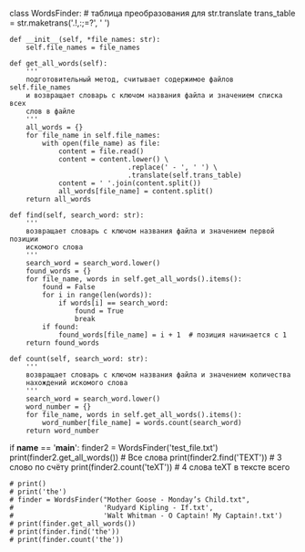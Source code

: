 class WordsFinder:
    # таблица преобразования для str.translate
    trans_table = str.maketrans('.!,:;=?', '       ')

    def __init__(self, *file_names: str):
        self.file_names = file_names

    def get_all_words(self):
        '''
        подготовительный метод, считывает содержимое файлов self.file_names
        и возвращает словарь с ключом названия файла и значением списка всех
        слов в файле
        '''
        all_words = {}
        for file_name in self.file_names:
            with open(file_name) as file:
                content = file.read()
                content = content.lower() \
                                 .replace(' - ', ' ') \
                                 .translate(self.trans_table)
                content = ' '.join(content.split())
                all_words[file_name] = content.split()
        return all_words

    def find(self, search_word: str):
        '''
        возвращает словарь с ключом названия файла и значением первой позиции
        искомого слова
        '''
        search_word = search_word.lower()
        found_words = {}
        for file_name, words in self.get_all_words().items():
            found = False
            for i in range(len(words)):
                if words[i] == search_word:
                    found = True
                    break
            if found:
                found_words[file_name] = i + 1  # позиция начинается с 1
        return found_words

    def count(self, search_word: str):
        '''
        возвращает словарь с ключом названия файла и значением количества
        нахождений искомого слова
        '''
        search_word = search_word.lower()
        word_number = {}
        for file_name, words in self.get_all_words().items():
            word_number[file_name] = words.count(search_word)
        return word_number

if __name__ == '__main__':
    finder2 = WordsFinder('test_file.txt')
    print(finder2.get_all_words())  # Все слова
    print(finder2.find('TEXT'))  # 3 слово по счёту
    print(finder2.count('teXT'))  # 4 слова teXT в тексте всего

    # print()
    # print('the')
    # finder = WordsFinder("Mother Goose - Monday’s Child.txt",
    #                      'Rudyard Kipling - If.txt',
    #                      'Walt Whitman - O Captain! My Captain!.txt')
    # print(finder.get_all_words())
    # print(finder.find('the'))
    # print(finder.count('the'))
